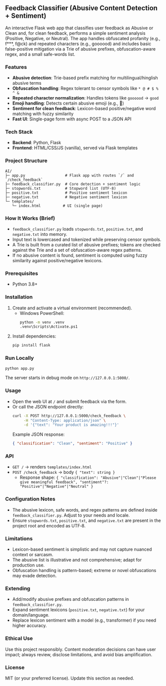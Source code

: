 ## Feedback Classifier (Abusive Content Detection + Sentiment)

An interactive Flask web app that classifies user feedback as Abusive or Clean and, for clean feedback, performs a simple sentiment analysis (Positive, Negative, or Neutral). The app handles obfuscated profanity (e.g., f***, f@ck) and repeated characters (e.g., goooood) and includes basic false-positive mitigation via a Trie of abusive prefixes, obfuscation-aware regex, and a small safe-words list.

### Features
- **Abusive detection**: Trie-based prefix matching for multilingual/hinglish abusive terms
- **Obfuscation handling**: Regex tolerant to censor symbols like `* @ # $ % ^ &`
- **Repeated character normalization**: Handles tokens like `goooood` → `good`
- **Emoji handling**: Detects certain abusive emoji (e.g., 🖕)
- **Sentiment for clean feedback**: Lexicon-based positive/negative word matching with fuzzy similarity
- **Fast UI**: Single-page form with async POST to a JSON API

### Tech Stack
- **Backend**: Python, Flask
- **Frontend**: HTML/CSS/JS (vanilla), served via Flask templates

### Project Structure
```text
AI/
├─ app.py                  # Flask app with routes `/` and `/check_feedback`
├─ feedback_classifier.py  # Core detection + sentiment logic
├─ stopwords.txt           # Stopword list (UTF-8)
├─ positive.txt            # Positive sentiment lexicon
├─ negative.txt            # Negative sentiment lexicon
└─ templates/
   └─ index.html          # UI (single page)
```

### How It Works (Brief)
- `feedback_classifier.py` loads `stopwords.txt`, `positive.txt`, and `negative.txt` into memory.
- Input text is lowercased and tokenized while preserving censor symbols.
- A Trie is built from a curated list of abusive prefixes; tokens are checked against the Trie and a set of obfuscation-aware regex patterns.
- If no abusive content is found, sentiment is computed using fuzzy similarity against positive/negative lexicons.

### Prerequisites
- Python 3.8+

### Installation
1. Create and activate a virtual environment (recommended).
   - Windows PowerShell:
     ```bash
     python -m venv .venv
     .venv\Scripts\Activate.ps1
     ```
2. Install dependencies:
   ```bash
   pip install flask
   ```

### Run Locally
```bash
python app.py
```
The server starts in debug mode on `http://127.0.0.1:5000/`.

### Usage
- Open the web UI at `/` and submit feedback via the form.
- Or call the JSON endpoint directly:
  ```bash
  curl -X POST http://127.0.0.1:5000/check_feedback \
       -H "Content-Type: application/json" \
       -d '{"text": "Your product is amazing!!!"}'
  ```
  Example JSON response:
  ```json
  { "classification": "Clean", "sentiment": "Positive" }
  ```

### API
- `GET /` → renders `templates/index.html`
- `POST /check_feedback` → body `{ "text": string }`
  - Response shape: `{ "classification": "Abusive"|"Clean"|"Please give meaningful feedback", "sentiment"?: "Positive"|"Negative"|"Neutral" }`

### Configuration Notes
- The abusive lexicon, safe words, and regex patterns are defined inside `feedback_classifier.py`. Adjust to your needs and locale.
- Ensure `stopwords.txt`, `positive.txt`, and `negative.txt` are present in the project root and encoded as UTF‑8.

### Limitations
- Lexicon-based sentiment is simplistic and may not capture nuanced context or sarcasm.
- The abusive list is illustrative and not comprehensive; adapt for production use.
- Obfuscation handling is pattern-based; extreme or novel obfuscations may evade detection.

### Extending
- Add/modify abusive prefixes and obfuscation patterns in `feedback_classifier.py`.
- Expand sentiment lexicons (`positive.txt`, `negative.txt`) for your domain/language.
- Replace lexicon sentiment with a model (e.g., transformer) if you need higher accuracy.

### Ethical Use
Use this project responsibly. Content moderation decisions can have user impact; always review, disclose limitations, and avoid bias amplification.

### License
MIT (or your preferred license). Update this section as needed.


